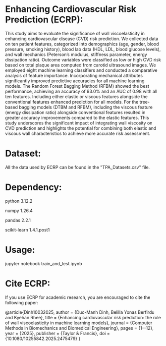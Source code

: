 # Enhancing Cardiovascular Risk Prediction (ECRP):
This study aims to evaluate the significance of wall viscoelasticity in enhancing cardiovascular disease (CVD) risk prediction. We collected data on ten patient features, categorized into demographics (age, gender, blood pressure, smoking history), blood lab data (HDL, LDL, blood glucose levels), and wall mechanics (Peterson’s modulus, stiffness parameter, energy dissipation ratio). Outcome variables were classified as low or high CVD risk based on total plaque area computed from carotid ultrasound images. We employed eight machine learning classifiers and conducted a comparative analysis of feature importance. Incorporating mechanical attributes significantly improved predictive accuracies for all machine learning models. The Random Forest Bagging Method (RFBM) showed the best performance, achieving an accuracy of 93.0% and an AUC of 0.98 with all ten features. Including either elastic or viscous features alongside the conventional features enhanced prediction for all models. For the tree- based bagging models (DTBM and RFBM), including the viscous feature (energy dissipation ratio) alongside conventional features resulted in greater accuracy improvements compared to the elastic features. This study underscores the significant impact of integrating wall viscosity on CVD prediction and highlights the potential for combining both elastic and viscous wall characteristics to achieve more accurate risk assessment.

# Dataset:
All the data used by ECRP can be found in the "TPA_Datasets.csv" file.

# Dependency:
python 3.12.2

numpy 1.26.4

pandas 2.2.1

scikit-learn 1.4.1.post1

# Usage:
jupyter notebook train_and_test.ipynb

# Cite ECRP:
If you use ECRP for academic research, you are encouraged to cite the following paper:

@article{Dinh10032025,
author = {Duc-Manh Dinh, Belilla Yonas Berfirdu and Kyehan Rhee},
title = {Enhancing cardiovascular risk prediction: the role of wall viscoelasticity in machine learning models},
journal = {Computer Methods in Biomechanics and Biomedical Engineering},
pages = {1--12},
year = {2025},
publisher = {Taylor \& Francis},
doi = {10.1080/10255842.2025.2475479}
}
